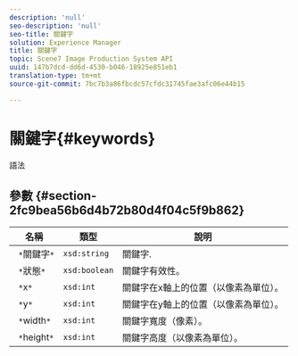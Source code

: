 ```yaml
---
description: 'null'
seo-description: 'null'
seo-title: 關鍵字
solution: Experience Manager
title: 關鍵字
topic: Scene7 Image Production System API
uuid: 147b7dcd-dd6d-4530-b046-18925e851eb1
translation-type: tm+mt
source-git-commit: 7bc7b3a86fbcdc57cfdc31745fae3afc06e44b15

---
```



# 關鍵字{#keywords}

語法

## 參數 {#section-2fc9bea56b6d4b72b80d4f04c5f9b862}

| 名稱 | 類型 | 說明 |
|---|---|---|
| ` *`關鍵字`*` | `xsd:string` | 關鍵字. |
| ` *`狀態`*` | `xsd:boolean` | 關鍵字有效性。 |
| ` *`x`*` | `xsd:int` | 關鍵字在x軸上的位置（以像素為單位）。 |
| ` *`y`*` | `xsd:int` | 關鍵字在y軸上的位置（以像素為單位）。 |
| ` *`width`*` | `xsd:int` | 關鍵字寬度（像素）。 |
| ` *`height`*` | `xsd:int` | 關鍵字高度（以像素為單位）。 |

